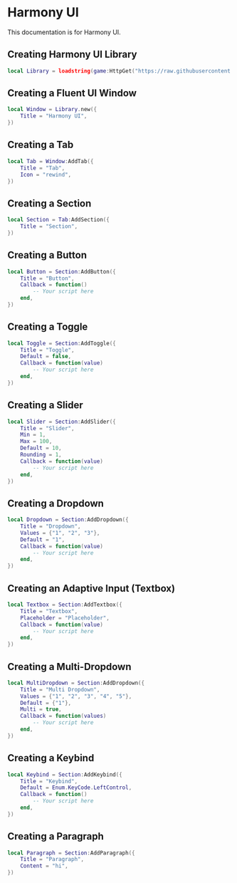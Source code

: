 # Harmony UI
This documentation is for Harmony UI.

## Creating Harmony UI Library
```lua
local Library = loadstring(game:HttpGet("https://raw.githubusercontent.com/3345-c-a-t-s-u-s/Harmony/refs/heads/main/src/init.luau"))()
```

## Creating a Fluent UI Window
```lua
local Window = Library.new({
    Title = "Harmony UI",
})
```

## Creating a Tab
```lua
local Tab = Window:AddTab({
    Title = "Tab",
    Icon = "rewind",
})
```

## Creating a Section
```lua
local Section = Tab:AddSection({
    Title = "Section",
})
```

## Creating a Button
```lua
local Button = Section:AddButton({
    Title = "Button",
    Callback = function()
        -- Your script here
    end,
})
```

## Creating a Toggle
```lua
local Toggle = Section:AddToggle({
    Title = "Toggle",
    Default = false,
    Callback = function(value)
        -- Your script here
    end,
})
```

## Creating a Slider
```lua
local Slider = Section:AddSlider({
    Title = "Slider",
    Min = 1,
    Max = 100,
    Default = 10,
    Rounding = 1,
    Callback = function(value)
        -- Your script here
    end,
})
```

## Creating a Dropdown
```lua
local Dropdown = Section:AddDropdown({
    Title = "Dropdown",
    Values = {"1", "2", "3"},
    Default = "1",
    Callback = function(value)
        -- Your script here
    end,
})
```

## Creating an Adaptive Input (Textbox)
```lua
local Textbox = Section:AddTextbox({
    Title = "Textbox",
    Placeholder = "Placeholder",
    Callback = function(value)
        -- Your script here
    end,
})
```

## Creating a Multi-Dropdown
```lua
local MultiDropdown = Section:AddDropdown({
    Title = "Multi Dropdown",
    Values = {"1", "2", "3", "4", "5"},
    Default = {"1"},
    Multi = true,
    Callback = function(values)
        -- Your script here
    end,
})
```

## Creating a Keybind
```lua
local Keybind = Section:AddKeybind({
    Title = "Keybind",
    Default = Enum.KeyCode.LeftControl,
    Callback = function()
        -- Your script here
    end,
})
```

## Creating a Paragraph
```lua
local Paragraph = Section:AddParagraph({
    Title = "Paragraph",
    Content = "hi",
})
```
